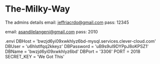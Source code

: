 # The-Milky-Way
The admins details
email: jeffriacrdo@gmail.com
pass: 12345

email: asandilelangeni@gmail.com
pass: 2010

.envi
DBHost = 'bwzjd6yi09xwkhlyz6bd-mysql.services.clever-cloud.com'
DBUser = 'u6hlstlfqq2kkeyz'
DBPassword = 'uB9s9uI9DYPpJ8oKPSZ1'
DBName = 'bwzjd6yi09xwkhlyz6bd'
DBPort = '3306'
PORT = 2018
SECRET_KEY = 'We Got This'
